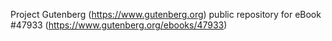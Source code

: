Project Gutenberg (https://www.gutenberg.org) public repository for eBook #47933 (https://www.gutenberg.org/ebooks/47933)
